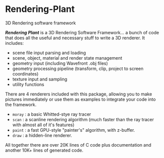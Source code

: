 # Rendering-Plant
3D Rendering software framework

**_Rendering Plant_** is a 3D Rendering Software Framework... a bunch of code that does 
all the useful and necessary stuff to write a 3D renderer. It includes:

- scene file input parsing and loading
- scene, object, material and render state management
- geometry input (including Wavefront .obj files)
- geometry processing pipeline (transform, clip, project to screen coordinates)
- texture input and sampling
- utility functions

There are 4 renderers included with this package, allowing you to make pictures 
immediately or use them as examples to integrate your code into the framework.

- `moray` : a basic Whitted-stye ray tracer
- `scan` : a scanline rendering algorithm (much faster than the ray tracer with almost all of it's features)
- `paint` : a fast GPU-style "painter's" algorithm, with z-buffer.
- `draw` : a hidden-line renderer.


All together there are over 20K lines of C code plus documentation and another
10K+ lines of generated code.


